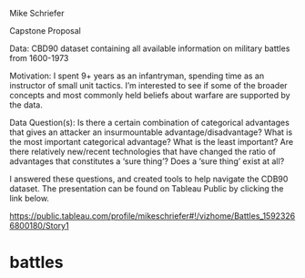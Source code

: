 Mike Schriefer

Capstone Proposal

Data: CBD90 dataset containing all available information on military battles from 1600-1973

Motivation: I spent 9+ years as an infantryman, spending time as an instructor of small unit tactics. I’m interested to see if some of the broader concepts and most commonly held beliefs about warfare are supported by the data.

Data Question(s): 
Is there a certain combination of categorical advantages that gives an attacker an insurmountable advantage/disadvantage? 
What is the most important categorical advantage? What is the least important?
 Are there relatively new/recent technologies that have changed the ratio of advantages that constitutes a ‘sure thing’? Does a ‘sure thing’ exist at all?

I answered these questions, and created tools to help navigate the CDB90 dataset. The presentation can be found on Tableau Public by clicking the link below.

https://public.tableau.com/profile/mikeschriefer#!/vizhome/Battles_15923266800180/Story1


# battles
